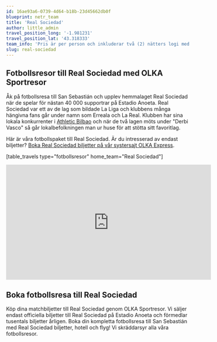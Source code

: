 ```yaml
---
id: 16ae93a6-0739-4d64-b18b-23d45662db0f
blueprint: netr_team
title: 'Real Sociedad'
author: little_admin
travel_position_long: '-1.981231'
travel_position_lat: '43.318333'
team_info: 'Pris är per person och inkluderar två (2) nätters logi med del i dubbelrum på 3*** hotell i San Sebastián, frukost på hotellet samt matchbiljett på arenans kortsida. OBS! Priset som också inkluderar flyg är ett frånpris.'
slug: real-sociedad
---
```

<h2>Fotbollsresor till Real Sociedad med OLKA Sportresor</h2>
<p>Åk på fotbollsresa till San Sebastián och upplev hemmalaget Real Sociedad när de spelar för nästan 40 000 supportrar på Estadio Anoeta. Real Sociedad var ett av de lag som bildade La Liga och klubbens många hängivna fans går under namn som Erreala och La Real. Klubben har sina lokala konkurrenter i <a href="http://olka.se/fotbollsresor/la-liga/bilbao/athletic-bilbao/">Athletic Bilbao</a> och när de två lagen möts under "Derbi Vasco" så går lokalbefolkningen man ur huse för att stötta sitt favoritlag.</p>
<p>Här är våra fotbollspaket till Real Sociedad. Är du intresserad av endast biljetter? <a href="https://www.olkaexpress.se/fotbollsbiljetter/la-liga-spanien/san-sebastian/real-sociedad">Boka Real Sociedad biljetter på vår systersajt OLKA Express</a>.</p>
<p>[table_travels type="fotbollsresor" home_team="Real Sociedad"]</p>
<p><iframe src="https://www.youtube.com/embed/oGZ0oAPI40A" width="560" height="315" frameborder="0" allowfullscreen="allowfullscreen" data-mce-fragment="1"><span data-mce-type="bookmark" style="display: inline-block; width: 0px; overflow: hidden; line-height: 0;" class="mce_SELRES_start">﻿</span><span data-mce-type="bookmark" style="display: inline-block; width: 0px; overflow: hidden; line-height: 0;" class="mce_SELRES_start">﻿</span><span data-mce-type="bookmark" style="display: inline-block; width: 0px; overflow: hidden; line-height: 0;" class="mce_SELRES_start">﻿</span></iframe></p>
<h2>Boka fotbollsresa till Real Sociedad</h2>
<p>Köp dina matchbiljetter till Real Sociedad genom OLKA Sportresor. Vi säljer endast officiella biljetter till Real Sociedad på Estadio Anoeta och förmedlar tusentals biljetter årligen. Boka din kompletta fotbollsresa till San Sebastián med Real Sociedad biljetter, hotell och flyg! Vi skräddarsyr alla våra fotbollsresor.</p>
